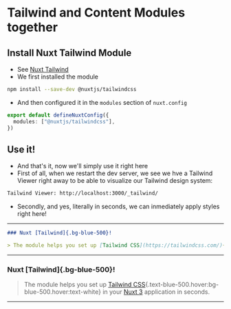 # Tailwind and Content Modules together

## Install Nuxt Tailwind Module

- See [Nuxt Tailwind](https://tailwindcss.nuxt.dev/getting-started/setup)
- We first installed the module

```bash
npm install --save-dev @nuxtjs/tailwindcss
```

- And then configured it in the `modules` section of `nuxt.config`

```ts
export default defineNuxtConfig({
  modules: ["@nuxtjs/tailwindcss"],
})
```

## Use it!

- And that's it, now we'll simply use it right here
- First of all, when we restart the dev server, we see we hve a Tailwind Viewer right away to be able to visualize our Tailwind design system:

```bash
Tailwind Viewer: http://localhost:3000/_tailwind/
```

- Secondly, and yes, literally in seconds, we can inmediately apply styles right here!

---

```markdown
### Nuxt [Tailwind]{.bg-blue-500}!

> The module helps you set up [Tailwind CSS](https://tailwindcss.com/){.text-blue-500.hover:bg-blue-500.hover:text-white} in your [Nuxt 3](https://v3.nuxtjs.org/) application in seconds.
```

---

### Nuxt [Tailwind]{.bg-blue-500}!

> The module helps you set up [Tailwind CSS](https://tailwindcss.com/){.text-blue-500.hover:bg-blue-500.hover:text-white} in your [Nuxt 3](https://v3.nuxtjs.org/) application in seconds.

---
